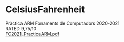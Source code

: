 # CelsiusFahrenheit
Pràctica ARM Fonaments de Computadors 2020-2021</br>
RATED 9,75/10</br>[FC2021_PracticaARM.pdf](https://github.com/carlosmgv02/CelsiusFahrenheit/files/8539646/FC2021_PracticaARM.pdf)

